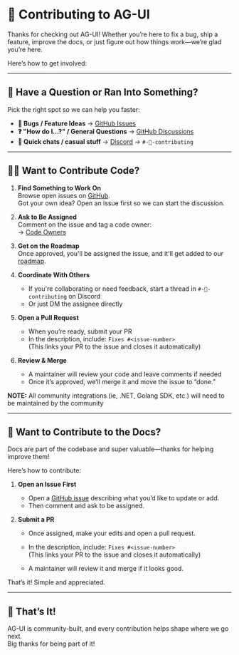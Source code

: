 # 👋 Contributing to AG-UI

Thanks for checking out AG-UI! Whether you’re here to fix a bug, ship a feature, improve the docs, or just figure out how things work—we’re glad you’re here.

Here’s how to get involved:

---

## 🤔 Have a Question or Ran Into Something?

Pick the right spot so we can help you faster:

- **🐛 Bugs / Feature Ideas** → [GitHub Issues](https://github.com/ag-ui-protocol/ag-ui/issues)  
- **❓ "How do I...?" / General Questions** → [GitHub Discussions](https://github.com/ag-ui-protocol/ag-ui/discussions)  
- **💬 Quick chats / casual stuff** → [Discord](https://discord.gg/Jd3FzfdJa8) → `#-💎-contributing`

---

## 🧑‍💻 Want to Contribute Code?

1. **Find Something to Work On**  
   Browse open issues on [GitHub](https://github.com/ag-ui-protocol/ag-ui/issues).  
   Got your own idea? Open an issue first so we can start the discussion.

2. **Ask to Be Assigned**  
   Comment on the issue and tag a code owner:  
   → [Code Owners](https://github.com/ag-ui-protocol/ag-ui/blob/main/.github/CODEOWNERS)

3. **Get on the Roadmap**  
   Once approved, you'll be assigned the issue, and it'll get added to our [roadmap](https://github.com/orgs/ag-ui-protocol/projects/1).

4. **Coordinate With Others**  
   - If you're collaborating or need feedback, start a thread in `#-💎-contributing` on Discord  
   - Or just DM the assignee directly

5. **Open a Pull Request**  
   - When you’re ready, submit your PR  
   - In the description, include: `Fixes #<issue-number>`  
     (This links your PR to the issue and closes it automatically)

6. **Review & Merge**  
   - A maintainer will review your code and leave comments if needed  
   - Once it’s approved, we’ll merge it and move the issue to “done.”

**NOTE:** All community integrations (ie, .NET, Golang SDK, etc.) will need to be maintained by the community

---

## 📝 Want to Contribute to the Docs?

Docs are part of the codebase and super valuable—thanks for helping improve them!

Here’s how to contribute:

1. **Open an Issue First**  
   - Open a [GitHub issue](https://github.com/ag-ui-protocol/ag-ui/issues) describing what you’d like to update or add.  
   - Then comment and ask to be assigned.

2. **Submit a PR**  
   - Once assigned, make your edits and open a pull request.
   - In the description, include: `Fixes #<issue-number>`  
     (This links your PR to the issue and closes it automatically)

   - A maintainer will review it and merge if it looks good.

That’s it! Simple and appreciated.

---

## 🙌 That’s It!

AG-UI is community-built, and every contribution helps shape where we go next.  
Big thanks for being part of it!
